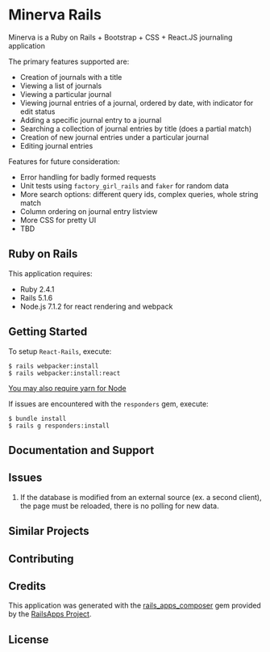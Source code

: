 Minerva Rails
================

Minerva is a Ruby on Rails + Bootstrap + CSS + React.JS journaling application

The primary features supported are:

- Creation of journals with a title
- Viewing a list of journals
- Viewing a particular journal
- Viewing journal entries of a journal, ordered by date, with indicator for edit status
- Adding a specific journal entry to a journal
- Searching a collection of journal entries by title (does a partial match)
- Creation of new journal entries under a particular journal
- Editing journal entries

Features for future consideration:

- Error handling for badly formed requests
- Unit tests using `factory_girl_rails` and `faker` for random data
- More search options: different query ids, complex queries, whole string match
- Column ordering on journal entry listview
- More CSS for pretty UI
- TBD


Ruby on Rails
-------------

This application requires:

- Ruby 2.4.1
- Rails 5.1.6
- Node.js 7.1.2 for react rendering and webpack

Getting Started
---------------

To setup `React-Rails`, execute:

```
$ rails webpacker:install
$ rails webpacker:install:react
```

[You may also require yarn for Node](https://yarnpkg.com/lang/en/docs/install/)



If issues are encountered with the `responders` gem, execute:

```
$ bundle install
$ rails g responders:install
```

Documentation and Support
-------------------------

Issues
-------------
1. If the database is modified from an external source (ex. a second client), the page must be reloaded, there is no polling for new data.

Similar Projects
----------------

Contributing
------------

Credits
-------
This application was generated with the [rails_apps_composer](https://github.com/RailsApps/rails_apps_composer) gem
provided by the [RailsApps Project](http://railsapps.github.io/).

License
-------
